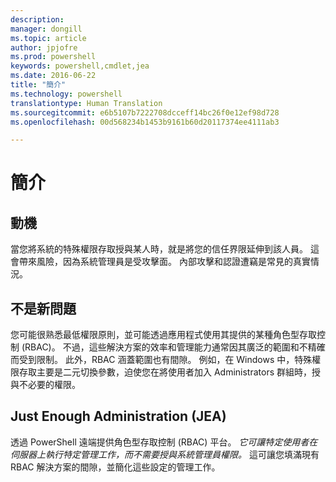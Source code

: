 ```yaml
---
description: 
manager: dongill
ms.topic: article
author: jpjofre
ms.prod: powershell
keywords: powershell,cmdlet,jea
ms.date: 2016-06-22
title: "簡介"
ms.technology: powershell
translationtype: Human Translation
ms.sourcegitcommit: e6b5107b7222708dcceff14bc26f0e12ef98d728
ms.openlocfilehash: 00d568234b1453b9161b60d20117374ee4111ab3

---
```


# 簡介

##  **動機**  
當您將系統的特殊權限存取授與某人時，就是將您的信任界限延伸到該人員。
這會帶來風險，因為系統管理員是受攻擊面。
內部攻擊和認證遭竊是常見的真實情況。

##  **不是新問題**  
您可能很熟悉最低權限原則，並可能透過應用程式使用其提供的某種角色型存取控制 (RBAC)。
不過，這些解決方案的效率和管理能力通常因其廣泛的範圍和不精確而受到限制。
此外，RBAC 涵蓋範圍也有間隙。
例如，在 Windows 中，特殊權限存取主要是二元切換參數，迫使您在將使用者加入 Administrators 群組時，授與不必要的權限。

##  **Just Enough Administration (JEA)** 
透過 PowerShell 遠端提供角色型存取控制 (RBAC) 平台。
*它可讓特定使用者在伺服器上執行特定管理工作，而不需要授與系統管理員權限。*
這可讓您填滿現有 RBAC 解決方案的間隙，並簡化這些設定的管理工作。




<!--HONumber=Aug16_HO3-->


